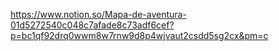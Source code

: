 https://www.notion.so/Mapa-de-aventura-01d5272540c048c7afade8c73adf6cef?p=bc1qf92drq0wwm8w7rnw9d8p4wjvaut2csdd5sg2cx&pm=c
